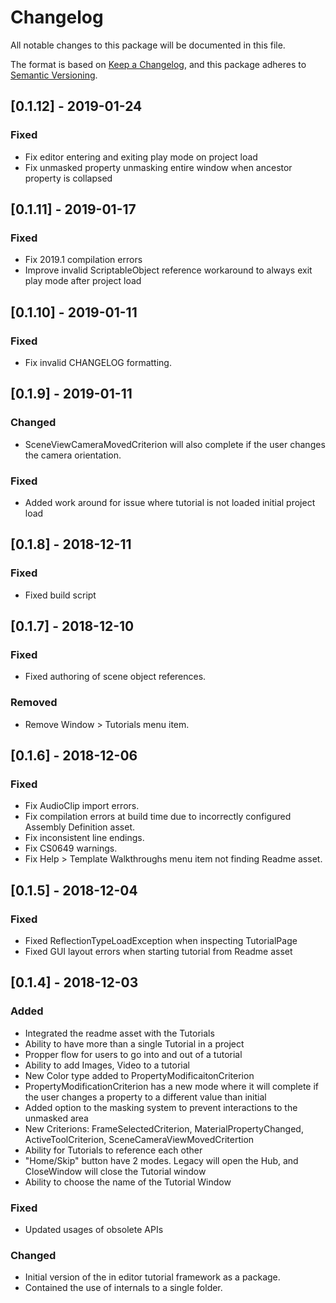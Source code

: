 # Changelog
All notable changes to this package will be documented in this file.

The format is based on [Keep a Changelog](https://keepachangelog.com/en/1.0.0/),
and this package adheres to [Semantic Versioning](https://semver.org/spec/v2.0.0.html).

## [0.1.12] - 2019-01-24
### Fixed
- Fix editor entering and exiting play mode on project load
- Fix unmasked property unmasking entire window when ancestor property is collapsed

## [0.1.11] - 2019-01-17
### Fixed
- Fix 2019.1 compilation errors
- Improve invalid ScriptableObject reference workaround to always exit play mode after project load

## [0.1.10] - 2019-01-11
### Fixed
- Fix invalid CHANGELOG formatting.

## [0.1.9] - 2019-01-11
### Changed
- SceneViewCameraMovedCriterion will also complete if the user changes the camera orientation.

### Fixed
- Added work around for issue where tutorial is not loaded initial project load

## [0.1.8] - 2018-12-11
### Fixed
- Fixed build script

## [0.1.7] - 2018-12-10
### Fixed
- Fixed authoring of scene object references.
### Removed
- Remove Window > Tutorials menu item.

## [0.1.6] - 2018-12-06
### Fixed
- Fix AudioClip import errors.
- Fix compilation errors at build time due to incorrectly configured Assembly Definition asset.
- Fix inconsistent line endings.
- Fix CS0649 warnings.
- Fix Help > Template Walkthroughs menu item not finding Readme asset.

## [0.1.5] - 2018-12-04
### Fixed
- Fixed ReflectionTypeLoadException when inspecting TutorialPage
- Fixed GUI layout errors when starting tutorial from Readme asset

## [0.1.4] - 2018-12-03
### Added
- Integrated the readme asset with the Tutorials
- Ability to have more than a single Tutorial in a project
- Propper flow for users to go into and out of a tutorial
- Ability to add Images, Video to a tutorial
- New Color type added to PropertyModificaitonCriterion
- PropertyModificationCriterion has a new mode where it will complete if the user changes a property to a different value than initial
- Added option to the masking system to prevent interactions to the unmasked area
- New Criterions: FrameSelectedCriterion, MaterialPropertyChanged, ActiveToolCriterion, SceneCameraViewMovedCritertion
- Ability for Tutorials to reference each other
- "Home/Skip" button have 2 modes. Legacy will open the Hub, and CloseWindow will close the Tutorial window
- Ability to choose the name of the Tutorial Window

### Fixed
- Updated usages of obsolete APIs

### Changed
- Initial version of the in editor tutorial framework as a package.
- Contained the use of internals to a single folder.
